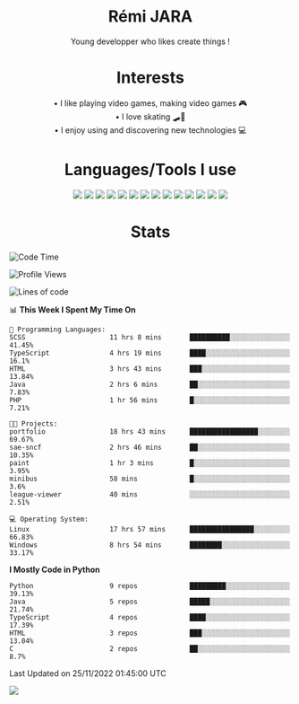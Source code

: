 <div align="center">
  
# Rémi JARA

Young developper who likes create things !

# Interests

  • I like playing video games, making video games 🎮  \
  • I love skating 🛹🤘 \
  • I enjoy using and discovering new technologies 💻 

 # Languages/Tools I use

  <img src="https://img.shields.io/badge/Java-ED8B00?style=for-the-badge&logo=java&logoColor=white"/>
  <img src="https://img.shields.io/badge/JavaScript-323330?style=for-the-badge&logo=javascript&logoColor=F7DF1E"/>
  <img src="https://img.shields.io/badge/TypeScript-007ACC?style=for-the-badge&logo=typescript&logoColor=white"/>
  <img src="https://img.shields.io/badge/html5-%23E34F26.svg?style=for-the-badge&logo=html5&logoColor=white"/>
  <img src="https://img.shields.io/badge/css3-%231572B6.svg?style=for-the-badge&logo=css3&logoColor=white"/>
  <img src="https://img.shields.io/badge/SCSS-hotpink.svg?style=for-the-badge&logo=SASS&logoColor=white"/>
  <img src="https://img.shields.io/badge/php-%23777BB4.svg?style=for-the-badge&logo=php&logoColor=white"/>
  <img src="https://img.shields.io/badge/angular-%23DD0031.svg?style=for-the-badge&logo=angular&logoColor=white"/>
  <img src="https://img.shields.io/badge/mysql-%2300f.svg?style=for-the-badge&logo=mysql&logoColor=white"/>
  <img src="https://img.shields.io/badge/Python-FFD43B?style=for-the-badge&logo=python&logoColor=blue"/>
  <img src="https://img.shields.io/badge/c-%2300599C.svg?style=for-the-badge&logo=c&logoColor=white"/>
  <img src="https://img.shields.io/badge/Visual_Studio_Code-0078D4?style=for-the-badge&logo=visual%20studio%20code&logoColor=white"/>
  <img src="https://img.shields.io/badge/Arch%20Linux-1793D1?logo=arch-linux&logoColor=fff&style=for-the-badge"/>
  <img src="https://img.shields.io/badge/Linux-FCC624?style=for-the-badge&logo=linux&logoColor=black"/>
  
  
  
# Stats
  
  </div>
  
<!--START_SECTION:waka-->
![Code Time](http://img.shields.io/badge/Code%20Time-223%20hrs%204%20mins-blue)

![Profile Views](http://img.shields.io/badge/Profile%20Views-6-blue)

![Lines of code](https://img.shields.io/badge/From%20Hello%20World%20I%27ve%20Written-48%20Thousand%20lines%20of%20code-blue)

📊 **This Week I Spent My Time On** 

```text
💬 Programming Languages: 
SCSS                     11 hrs 8 mins       ██████████░░░░░░░░░░░░░░░   41.45% 
TypeScript               4 hrs 19 mins       ████░░░░░░░░░░░░░░░░░░░░░   16.1% 
HTML                     3 hrs 43 mins       ███░░░░░░░░░░░░░░░░░░░░░░   13.84% 
Java                     2 hrs 6 mins        ██░░░░░░░░░░░░░░░░░░░░░░░   7.83% 
PHP                      1 hr 56 mins        █░░░░░░░░░░░░░░░░░░░░░░░░   7.21%

🐱‍💻 Projects: 
portfolio                18 hrs 43 mins      █████████████████░░░░░░░░   69.67% 
sae-sncf                 2 hrs 46 mins       ██░░░░░░░░░░░░░░░░░░░░░░░   10.35% 
paint                    1 hr 3 mins         █░░░░░░░░░░░░░░░░░░░░░░░░   3.95% 
minibus                  58 mins             █░░░░░░░░░░░░░░░░░░░░░░░░   3.6% 
league-viewer            40 mins             ░░░░░░░░░░░░░░░░░░░░░░░░░   2.51%

💻 Operating System: 
Linux                    17 hrs 57 mins      ████████████████░░░░░░░░░   66.83% 
Windows                  8 hrs 54 mins       ████████░░░░░░░░░░░░░░░░░   33.17%

```

**I Mostly Code in Python** 

```text
Python                   9 repos             █████████░░░░░░░░░░░░░░░░   39.13% 
Java                     5 repos             █████░░░░░░░░░░░░░░░░░░░░   21.74% 
TypeScript               4 repos             ████░░░░░░░░░░░░░░░░░░░░░   17.39% 
HTML                     3 repos             ███░░░░░░░░░░░░░░░░░░░░░░   13.04% 
C                        2 repos             ██░░░░░░░░░░░░░░░░░░░░░░░   8.7%

```



 Last Updated on 25/11/2022 01:45:00 UTC
<!--END_SECTION:waka-->

  <img src="https://github-readme-stats.vercel.app/api?username=icepick4&count_private=true&show_icons=true&theme=gruvbox" />

  


